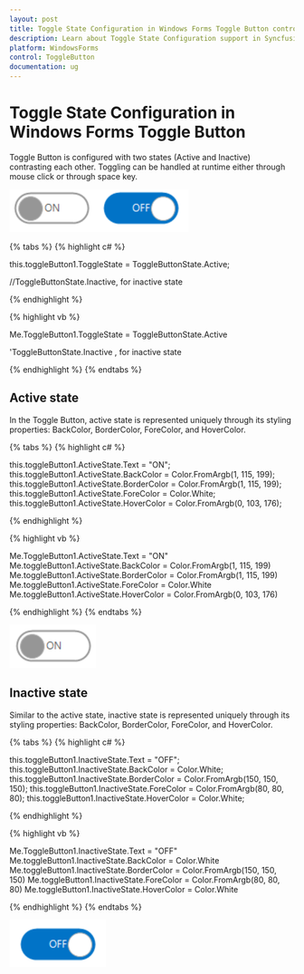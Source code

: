 ```yaml
---
layout: post
title: Toggle State Configuration in Windows Forms Toggle Button control | Syncfusion
description: Learn about Toggle State Configuration support in Syncfusion Windows Forms Toggle Button control and more details.
platform: WindowsForms
control: ToggleButton 
documentation: ug
---
```


# Toggle State Configuration in Windows Forms Toggle Button

Toggle Button is configured with two states (Active and Inactive) contrasting each other. Toggling can be handled at runtime either through mouse click or through space key.

![different togglestates of togglebutton](Toggle-State-Configuration_images/Toggle-State-Configuration_img1.png)

{% tabs %}
{% highlight c# %}

this.toggleButton1.ToggleState = ToggleButtonState.Active; 

//ToggleButtonState.Inactive, for inactive state          

{% endhighlight %}

{% highlight vb %}

Me.ToggleButton1.ToggleState = ToggleButtonState.Active

'ToggleButtonState.Inactive , for inactive state

{% endhighlight %}
{% endtabs %}

## Active state

In the Toggle Button, active state is represented uniquely through its styling properties: BackColor, BorderColor, ForeColor, and HoverColor.

{% tabs %}
{% highlight c# %}

this.toggleButton1.ActiveState.Text = "ON";
this.toggleButton1.ActiveState.BackColor = Color.FromArgb(1, 115, 199);
this.toggleButton1.ActiveState.BorderColor = Color.FromArgb(1, 115, 199);
this.toggleButton1.ActiveState.ForeColor = Color.White;
this.toggleButton1.ActiveState.HoverColor = Color.FromArgb(0, 103, 176);   

{% endhighlight %}

{% highlight vb %}

Me.ToggleButton1.ActiveState.Text = "ON"
Me.toggleButton1.ActiveState.BackColor = Color.FromArgb(1, 115, 199)
Me.toggleButton1.ActiveState.BorderColor = Color.FromArgb(1, 115, 199)
Me.toggleButton1.ActiveState.ForeColor = Color.White
Me.toggleButton1.ActiveState.HoverColor = Color.FromArgb(0, 103, 176)

{% endhighlight %}
{% endtabs %}

![Active state of togglebutton](Toggle-State-Configuration_images/Toggle-State-Configuration_img2.png)

## Inactive state

Similar to the active state, inactive state is represented uniquely through its styling properties: BackColor, BorderColor, ForeColor, and HoverColor.

{% tabs %}
{% highlight c# %}

this.toggleButton1.InactiveState.Text = "OFF";
this.toggleButton1.InactiveState.BackColor = Color.White;
this.toggleButton1.InactiveState.BorderColor = Color.FromArgb(150, 150, 150);
this.toggleButton1.InactiveState.ForeColor = Color.FromArgb(80, 80, 80);
this.toggleButton1.InactiveState.HoverColor = Color.White;     

{% endhighlight %}

{% highlight vb %}

Me.ToggleButton1.InactiveState.Text = "OFF"
Me.toggleButton1.InactiveState.BackColor = Color.White
Me.toggleButton1.InactiveState.BorderColor = Color.FromArgb(150, 150, 150)
Me.toggleButton1.InactiveState.ForeColor = Color.FromArgb(80, 80, 80)
Me.toggleButton1.InactiveState.HoverColor = Color.White

{% endhighlight %}
{% endtabs %}

![Inactive state of togglebutton](Toggle-State-Configuration_images/Toggle-State-Configuration_img3.png)
